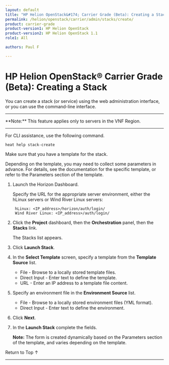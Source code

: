 ```yaml
---
layout: default
title: "HP Helion OpenStack&#174; Carrier Grade (Beta): Creating a Stack"
permalink: /helion/openstack/carrier/admin/stacks/create/
product: carrier-grade
product-version1: HP Helion OpenStack
product-version2: HP Helion OpenStack 1.1
role1: All

authors: Paul F

---
```

<!--UNDER REVISION-->

<script>

function PageRefresh {
onLoad="window.refresh"
}

PageRefresh();

</script>

<!-- <p style="font-size: small;"> <a href="/helion/openstack/1.1/3rd-party-license-agreements/">&#9664; PREV</a> | <a href="/helion/openstack/1.1/">&#9650; UP</a> | NEXT &#9654; </p> -->

# HP Helion OpenStack&#174; Carrier Grade (Beta): Creating a Stack

You can create a stack (or service) using the web administration interface, or you can use the command-line interface.

<hr>
**Note:** This feature applies only to servers in the VNF Region.
<hr>


For CLI assistance, use the following command.

	heat help stack-create

Make sure that you have a template for the stack.

Depending on the template, you may need to collect some parameters in advance. For details, see the documentation for the specific template, or refer to the Parameters section of the template.

1. Launch the Horizon Dashboard.

	Specify the URL for the appropriate server environment, either the hLinux servers or Wind River Linux servers:

		hLinux: <IP_address>/horizon/auth/login/
		Wind River Linux: <IP_address>/auth/login/


2. Click the **Project** dashboard, then the **Orchestration** panel, then the **Stacks** link.

	The Stacks list appears.

2. Click **Launch Stack**.

3. In the **Select Template** screen, specify a template from the **Template Source** list.

	* File - Browse to a locally stored template files.
	* Direct Input - Enter text to define the template.
	* URL - Enter an IP address to a template file content.

3. Specify an environment file in the **Environment Source** list.

	* File - Browse to a locally stored environment files (YML format).
	* Direct Input - Enter text to define the environment.

4. Click **Next**.

4. In the **Launch Stack** complete the fields.

	**Note:** The form is created dynamically based on the Parameters section of the template, and varies depending on the template. 


<a href="#top" style="padding:14px 0px 14px 0px; text-decoration: none;"> Return to Top &#8593; </a>


----
